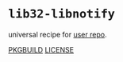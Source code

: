 # `lib32-libnotify`

universal recipe for [user repo](../themartiancompany/ur).

[PKGBUILD](PKGBUILD)
[LICENSE](COPYING)

